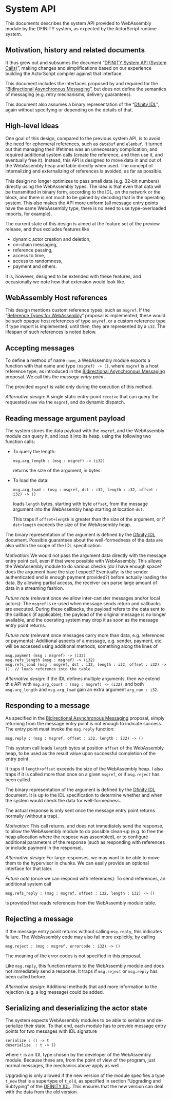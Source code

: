 System API
==========

This documents describes the system API provided to WebAssembly module by the
DFINITY system, as expected by the ActorScript runtime system.

Motivation, history and related documents
-----------------------------------------

It thus grew out and subsumes the document “[DFINITY System API (System
Calls)]”, making changes and simplifications based on our experience building
the ActorScript compiler against that interface.

This document includes the interfaces proposed by and required for the
“[Bidirectional Asynchronous Messaging]”, but does not define the semantics of
messaging (e.g. retry mechanisms, delivery guarantees).

This document also assumes a binary representation of the “[Dfinity IDL]”,
again without specifying or depending on the details of that.

[DFINITY System API (System Calls)]: https://dfinity.atlassian.net/wiki/spaces/M1/pages/80773443/Execution+M1+Design+Document#ExecutionM1DesignDocument-DFINITYSystemAPI(SystemCalls)
[Bidirectional Asynchronous Messaging]: https://github.com/dfinity-lab/discussion/issues/64
[Dfinity IDL]: https://github.com/dfinity-lab/discussion/issues/66

High-level ideas
----------------

One goal of this design, compared to the previous system API, is to avoid the
need for ephemeral references, such as `databuf` and `elembuf`. It turned out
that managing their lifetimes was an unnecessary complication, and required
additional system calls (create the reference, and then use it, and eventually
free it). Instead, this API is designed to move data in and out of the
WebAssembly heap and table directly when used. The concept of internalizing and
externalizing of references is avoided, as far as possible.

This design no longer optimizes to pass small data (e.g. 32-bit numbers)
directly using the WebAssembly types. The idea is that even that data will be
transmitted in binary form, according to the IDL, on the network or the block,
and there is not much to be gained by decoding that in the operating system.
This also makes the API more uniform (all message entry points have the same
WebAssembly type, there is no need to use type-overloaded imports, for
example).

The current state of this design is aimed at the feature set of the preview
release, and thus excludes features like
 * dynamic actor creation and deletion,
 * on-chain messaging,
 * reference passing,
 * access to time,
 * access to randomness,
 * payment and others.


It is, however, designed to be extended with these features, and occasionally we
note how that extension would look like.

WebAssembly Host references
---------------------------

This design mentions custom reference types, such as `msgref`. If the
“[Reference Types for WebAssembly]” proposal is implemented, these would be
such opaque host references of type `anyref`, or a custom reference type if
type import is implemented; until then, they are represented by a `i32`. The
lifespan of such references is noted below.

[Reference Types for WebAssembly]: https://github.com/WebAssembly/reference-types/blob/master/proposals/reference-types/Overview.md

Accepting messages
------------------

To define a method of name `name`, a WebAssembly module exports a function with
that name and type `(msgref) -> ()`, where `msgref` is a host reference type,
as introduced in the [Bidirectional Asynchronous Messaging] proposal. We call
this the *message entry point*.

The provided `msgref` is valid only during the execution of this method.

*Alternative design:* A single static entry-point `receive` that can query the requested
`name` via the `msgref`, and do dynamic dispatch.

Reading message argument payload
--------------------------------

The system stores the data payload with the  `msgref`, and the WebAssembly
module can query it, and load it into its heap, using the following two
function calls:


 * To query the length:
   ```
   msg.arg_length : (msg : msgref) -> (i32)
   ```
   returns the size of the argument, in bytes.
 * To load the data:
   ```
   msg.arg_load : (msg : msgref, dst : i32, length : i32, offset : i32) -> ()
   ```
   loads `length` bytes, starting with byte `offset`, from the message argument
   into the WebAssembly heap starting at location `dst`.

   This traps if `offset+length` is greater than the size of the argument, or
   if `dst+length` exceeds the size of the WebAssembly heap.

The binary representation of the argument is defined by the [Dfinity IDL]
document. Possible guarantees about the well-formedness of the data are also
within the scope of the IDL specification.

*Motivation*: We would not pass the argument data directly with the message
entry point call, even if that were possible with WebAssembly. This allows the
WebAssembly module to do various checks (do I have enough space? does the
argument have the size I expect? Eventually: is the sender authenticated and is
enough payment provided?) before actually loading the data. By allowing partial
access, the receiver can parse large amount of data in a streaming fashion.

*Future note* (relevant once we allow inter-canister messages and/or local
actors): The `msgref` is re-used when message sends return and callbacks are
executed. During these callbacks, the payload refers to the data sent to the
callback (if applicable); the payload of the original message is no longer
available, and the operating system may drop it as soon as the message entry
point returns.

*Future note* (relevant once messages carry more than data, e.g. references or
payments): Additional aspects of a message, e.g. sender, payment, etc. will be
accessed using additional methods, something along the lines of
```
msg.payment (msg : msgref) -> (i32)
msg.refs_length (msg : msgref) -> (i32)
msg.refs_load (msg : msgref, dst : i32, length : i32, offset : i32) -> ()  // loads reference into the table
```

*Alternative design*: If the IDL defines multiple arguments, then we extend
this API with `msg.arg_count : (msg : msgref) -> (i32)`, and both
`msg.arg_length` and `msg.arg_load` gain an extra argument `arg_num : i32`.


Responding to a message
-----------------------

As specified in the [Bidirectional Asynchronous Messaging] proposal, simply
returning from the message entry point is not enough to indicate success. The
entry point must invoke the `msg.reply` function:

```
msg.reply : (msg : msgref, offset : i32, length : i32) -> ()
```

This system call loads `length` bytes at position `offset` of the WebAssembly
heap, to be used as the result value upon successful completion of the entry
point.

It traps if `length+offset` exceeds the size of the WebAssembly heap. I also
traps if it is called more than once on a given `msgref`, or if `msg.reject`
has been called.

The binary representation of the argument is defined by the [Dfinity IDL]
document. It is up to the IDL specification to determine whether and when the
system would check the data for well-formedness.

The actual response is only sent once the message entry point returns normally
(without a trap).

*Motivation:* This call returns, and does not immediately send the response, to
allow the WebAssembly module to do possible clean-up (e.g. to free the heap
allocation where the respose was assembled), or to configure additional
parameters of the response (such as responding with references or include
payment in the response).

*Alternative design*: For large responses, we may want to be able to move them
to the hypervisor in chunks. We can easily provide an optional interface for
that later.

*Future note* (once we can respond with references): To send references, an
additional system call
```
msg.refs_reply : (msg : msgref, offset : i32, length : i32) -> ()
```
is provided that reads references from the WebAssembly module table.


Rejecting a message
-------------------

If the message entry point returns without calling `msg.reply`, this indicates
failure. The WebAssembly code may also fail more explicitly, by calling
```
msg.reject : (msg : msgref, errorcode : i32) -> ()
```

The meaning of the error codes is not specified in this proposal.

Like `msg.reply`, this function returns to the WebAssembly module and does not
immediately send a response. It traps if `msg.reject` or `msg.reply` has been
called before.

*Alternative design:* Additional methods that add more information to the
rejection (e.g. a log message) could be added.


Serializing and deserializing the actor state
----------------------------------------------

The system expects WebAssembly modules to be able to serialize and
de-serialize their state. To that end, each module has to provide message entry
points for two messages with IDL signature
```
serialize : () -> t
deserialize  : t -> ()
```
where `t` is an IDL type chosen by the developer of the WebAssembly module.
Because these are, from the point of view of the program, just normal messages,
the mechanics above apply as well.

Upgrading is only allowed if the new version of the module specifies a type
`t_new` that is a supertype of `t_old`, as specified in section “Upgrading and
Subtyping” of the [DFINITY IDL]. This ensures that the new version can deal
with the data from the old version.
